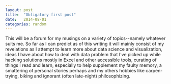 ```yaml
---
layout: post
title:  "Obligatory first post"
date:   2014-08-01
categories: random
---
```


This will be a forum for my musings on a variety of topics--namely whatever suits me. So far as I can predict as of this writing it will mainly consist of my revelations as I attempt to learn more about data science and visualization, ideas I have about how to deal with data problem that I've picked up while hacking solutions mostly in Excel and other accessible tools, curating of things I read and learn, especially to help supplement my faulty memory, a smattering of personal stories perhaps and my others hobbies like carpen-trying, biking and ignorant (often late-night) philosophizing.  

